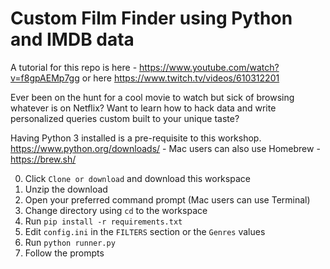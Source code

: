 # Custom Film Finder using Python and IMDB data

A tutorial for this repo is here - https://www.youtube.com/watch?v=f8gpAEMp7gg or here https://www.twitch.tv/videos/610312201

Ever been on the hunt for a cool movie to watch but sick of browsing whatever is on Netflix? Want to learn how to hack data and write personalized queries custom built to your unique taste?

Having Python 3 installed is a pre-requisite to this workshop. https://www.python.org/downloads/ - Mac users can also use Homebrew - https://brew.sh/

0. Click `Clone or download` and download this workspace
0. Unzip the download
0. Open your preferred command prompt (Mac users can use Terminal)
0. Change directory using `cd` to the workspace
0. Run `pip install -r requirements.txt`
0. Edit `config.ini` in the `FILTERS` section or the `Genres` values
0. Run `python runner.py`
0. Follow the prompts
